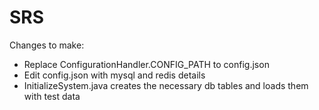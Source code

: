 # SRS
Changes to make:
* Replace ConfigurationHandler.CONFIG_PATH to config.json
* Edit config.json with mysql and redis details
* InitializeSystem.java creates the necessary db tables and loads them with test data
